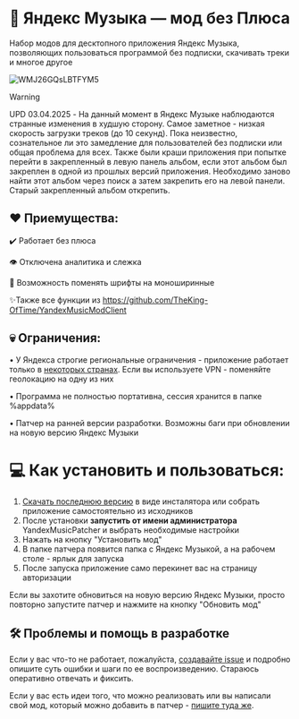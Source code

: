   
# 🎵 Яндекс Музыка — мод без Плюса

Набор модов для десктопного приложения Яндекс Музыка, позволяющих пользоваться программой без подписки, скачивать треки и многое другое

![WMJ26GQsLBTFYM5](https://github.com/user-attachments/assets/7deb631e-c67a-4d68-8a19-1e0fcd374ff1)

> [!WARNING]
> UPD 03.04.2025 - На данный момент в Яндекс Музыке наблюдаются странные изменения в худшую сторону. Самое заметное - низкая скорость загрузки треков (до 10 секунд). Пока неизвестно, сознательное ли это замедление для пользователей без подписки или общая проблема для всех. Также были краши приложения при попытке перейти в закрепленный в левую панель альбом, если этот альбом был закреплен в одной из прошлых версий приложения. Необходимо заново найти этот альбом через поиск а затем закрепить его на левой панели. Старый закрепленный альбом открепить.


## ❤️ Приемущества:
✔️ Работает без плюса

👁️ Отключена аналитика и слежка

📃 Возможность поменять шрифты на моноширинные

✨Также все функции из https://github.com/TheKing-OfTime/YandexMusicModClient

## 💀 Ограничения:
• У Яндекса строгие региональные ограничения - приложение работает только в [некоторых странах](https://yandex.ru/support/music/ru/access.html). Если вы используете VPN - поменяйте геолокацию на одну из них

• Программа не полностью портативна, сессия хранится в папке %appdata%

• Патчер на ранней версии разработки. Возможны баги при обновлении на новую версию Яндекс Музыки

# 💻 Как установить и пользоваться:

1. [Скачать последнюю версию](https://github.com/DarkPlayOff/YandexMusicExtMod/releases/latest) в виде инсталятора или собрать приложение самостоятельно из исходников
2. После установки **запустить от имени администратора** YandexMusicPatcher и выбрать необходимые настройки
3. Нажать на кнопку "Установить мод"
4. В папке патчера появится папка с Яндекс Музыкой, а на рабочем столе - ярлык для запуска
5. После запуска приложение само перекинет вас на страницу авторизации

Если вы захотите обновиться на новую версию Яндекс Музыки, просто повторно запустите патчер и нажмите на кнопку "Обновить мод"


## 🛠 Проблемы и помощь в разработке

Если у вас что-то не работает, пожалуйста, [создавайте issue](https://github.com/Stephanzion/YandexMusicBetaMod/issues/new) и подробно опишите суть ошибки и шаги по ее воспроизведению. Стараюсь оперативно отвечать и фиксить.

Если у вас есть идеи того, что можно реализовать или вы написали свой мод, который можно добавить в патчер - [пишите туда же](https://github.com/Stephanzion/YandexMusicBetaMod/issues/new).


